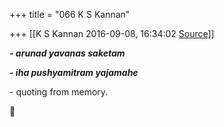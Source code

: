 +++
title = "066 K S Kannan"

+++
[[K S Kannan	2016-09-08, 16:34:02 [Source](https://groups.google.com/g/bvparishat/c/NPcHTRNM0Hk)]]



***- arunad yavanas saketam***

***- iha pushyamitram yajamahe***

  

\- quoting from memory.



